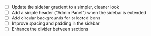- [ ] Update the sidebar gradient to a simpler, cleaner look
- [ ] Add a simple header ("Admin Panel") when the sidebar is extended
- [ ] Add circular backgrounds for selected icons
- [ ] Improve spacing and padding in the sidebar
- [ ] Enhance the divider between sections
